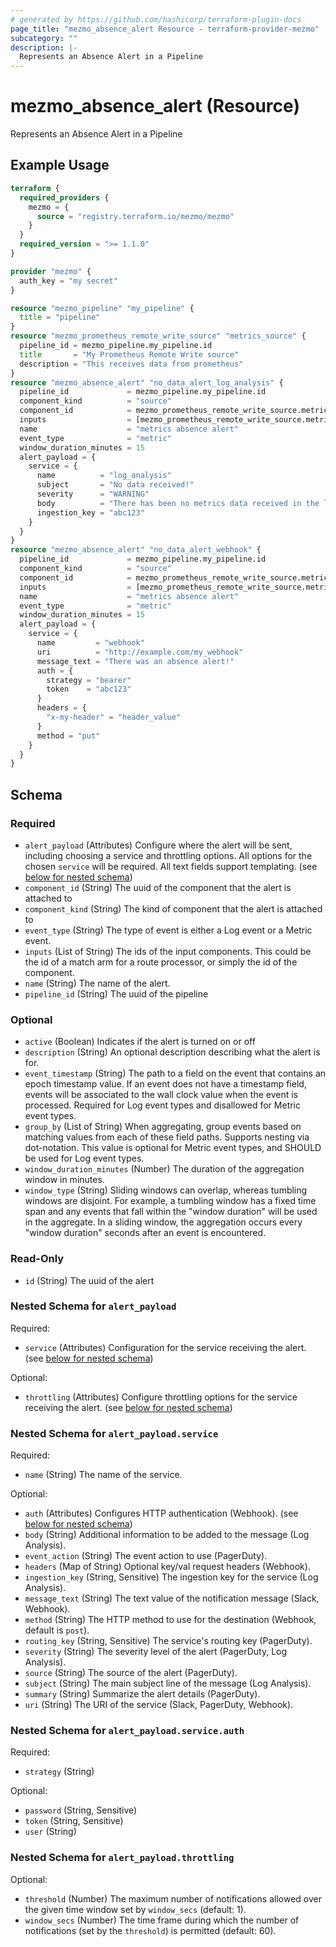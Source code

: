 ```yaml
---
# generated by https://github.com/hashicorp/terraform-plugin-docs
page_title: "mezmo_absence_alert Resource - terraform-provider-mezmo"
subcategory: ""
description: |-
  Represents an Absence Alert in a Pipeline
---
```


# mezmo_absence_alert (Resource)

Represents an Absence Alert in a Pipeline

## Example Usage

```terraform
terraform {
  required_providers {
    mezmo = {
      source = "registry.terraform.io/mezmo/mezmo"
    }
  }
  required_version = ">= 1.1.0"
}

provider "mezmo" {
  auth_key = "my secret"
}

resource "mezmo_pipeline" "my_pipeline" {
  title = "pipeline"
}
resource "mezmo_prometheus_remote_write_source" "metrics_source" {
  pipeline_id = mezmo_pipeline.my_pipeline.id
  title       = "My Prometheus Remote Write source"
  description = "This receives data from prometheus"
}
resource "mezmo_absence_alert" "no_data_alert_log_analysis" {
  pipeline_id             = mezmo_pipeline.my_pipeline.id
  component_kind          = "source"
  component_id            = mezmo_prometheus_remote_write_source.metrics_source.id
  inputs                  = [mezmo_prometheus_remote_write_source.metrics_source.id]
  name                    = "metrics absence alert"
  event_type              = "metric"
  window_duration_minutes = 15
  alert_payload = {
    service = {
      name          = "log_analysis"
      subject       = "No data received!"
      severity      = "WARNING"
      body          = "There has been no metrics data received in the last 15 minutes!"
      ingestion_key = "abc123"
    }
  }
}
resource "mezmo_absence_alert" "no_data_alert_webhook" {
  pipeline_id             = mezmo_pipeline.my_pipeline.id
  component_kind          = "source"
  component_id            = mezmo_prometheus_remote_write_source.metrics_source.id
  inputs                  = [mezmo_prometheus_remote_write_source.metrics_source.id]
  name                    = "metrics absence alert"
  event_type              = "metric"
  window_duration_minutes = 15
  alert_payload = {
    service = {
      name         = "webhook"
      uri          = "http://example.com/my_webhook"
      message_text = "There was an absence alert!"
      auth = {
        strategy = "bearer"
        token    = "abc123"
      }
      headers = {
        "x-my-header" = "header_value"
      }
      method = "put"
    }
  }
}
```

<!-- schema generated by tfplugindocs -->
## Schema

### Required

- `alert_payload` (Attributes) Configure where the alert will be sent, including choosing a service and throttling options. All options for the chosen `service` will be required. All text fields support templating. (see [below for nested schema](#nestedatt--alert_payload))
- `component_id` (String) The uuid of the component that the alert is attached to
- `component_kind` (String) The kind of component that the alert is attached to
- `event_type` (String) The type of event is either a Log event or a Metric event.
- `inputs` (List of String) The ids of the input components. This could be the id of a match arm for a route processor, or simply the id of the component.
- `name` (String) The name of the alert.
- `pipeline_id` (String) The uuid of the pipeline

### Optional

- `active` (Boolean) Indicates if the alert is turned on or off
- `description` (String) An optional description describing what the alert is for.
- `event_timestamp` (String) The path to a field on the event that contains an epoch timestamp value. If an event does not have a timestamp field, events will be associated to the wall clock value when the event is processed. Required for Log event types and disallowed for Metric event types.
- `group_by` (List of String) When aggregating, group events based on matching values from each of these field paths. Supports nesting via dot-notation. This value is optional for Metric event types, and SHOULD be used for Log event types.
- `window_duration_minutes` (Number) The duration of the aggregation window in minutes.
- `window_type` (String) Sliding windows can overlap, whereas tumbling windows are disjoint. For example, a tumbling window has a fixed time span and any events that fall within the "window duration" will be used in the aggregate. In a sliding window, the aggregation occurs every "window duration" seconds after an event is encountered.

### Read-Only

- `id` (String) The uuid of the alert

<a id="nestedatt--alert_payload"></a>
### Nested Schema for `alert_payload`

Required:

- `service` (Attributes) Configuration for the service receiving the alert. (see [below for nested schema](#nestedatt--alert_payload--service))

Optional:

- `throttling` (Attributes) Configure throttling options for the service receiving the alert. (see [below for nested schema](#nestedatt--alert_payload--throttling))

<a id="nestedatt--alert_payload--service"></a>
### Nested Schema for `alert_payload.service`

Required:

- `name` (String) The name of the service.

Optional:

- `auth` (Attributes) Configures HTTP authentication (Webhook). (see [below for nested schema](#nestedatt--alert_payload--service--auth))
- `body` (String) Additional information to be added to the message (Log Analysis).
- `event_action` (String) The event action to use (PagerDuty).
- `headers` (Map of String) Optional key/val request headers (Webhook).
- `ingestion_key` (String, Sensitive) The ingestion key for the service (Log Analysis).
- `message_text` (String) The text value of the notification message (Slack, Webhook).
- `method` (String) The HTTP method to use for the destination (Webhook, default is `post`).
- `routing_key` (String, Sensitive) The service's routing key (PagerDuty).
- `severity` (String) The severity level of the alert (PagerDuty, Log Analysis).
- `source` (String) The source of the alert (PagerDuty).
- `subject` (String) The main subject line of the message (Log Analysis).
- `summary` (String) Summarize the alert details (PagerDuty).
- `uri` (String) The URI of the service (Slack, PagerDuty, Webhook).

<a id="nestedatt--alert_payload--service--auth"></a>
### Nested Schema for `alert_payload.service.auth`

Required:

- `strategy` (String)

Optional:

- `password` (String, Sensitive)
- `token` (String, Sensitive)
- `user` (String)



<a id="nestedatt--alert_payload--throttling"></a>
### Nested Schema for `alert_payload.throttling`

Optional:

- `threshold` (Number) The maximum number of notifications allowed over the given time window set by `window_secs` (default: 1).
- `window_secs` (Number) The time frame during which the number of notifications (set by the `threshold`) is permitted (default: 60).
